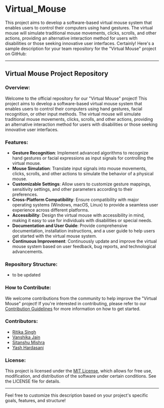 # Virtual_Mouse
This project aims to develop a software-based virtual mouse system that enables users to control their computers using hand gestures. The virtual mouse will simulate traditional mouse movements, clicks, scrolls, and other actions, providing an alternative interaction method for users with disabilities or those seeking innovative user interfaces. 
Certainly! Here's a sample description for your team repository for the "Virtual Mouse" project on GitHub:

---

## Virtual Mouse Project Repository

### Overview:
Welcome to the official repository for our "Virtual Mouse" project! This project aims to develop a software-based virtual mouse system that enables users to control their computers using hand gestures, facial recognition, or other input methods. The virtual mouse will simulate traditional mouse movements, clicks, scrolls, and other actions, providing an alternative interaction method for users with disabilities or those seeking innovative user interfaces.

### Features:
- **Gesture Recognition**: Implement advanced algorithms to recognize hand gestures or facial expressions as input signals for controlling the virtual mouse.
- **Mouse Simulation**: Translate input signals into mouse movements, clicks, scrolls, and other actions to simulate the behavior of a physical mouse.
- **Customizable Settings**: Allow users to customize gesture mappings, sensitivity settings, and other parameters according to their preferences.
- **Cross-Platform Compatibility**: Ensure compatibility with major operating systems (Windows, macOS, Linux) to provide a seamless user experience across different platforms.
- **Accessibility**: Design the virtual mouse with accessibility in mind, making it easy to use for individuals with disabilities or special needs.
- **Documentation and User Guide**: Provide comprehensive documentation, installation instructions, and a user guide to help users get started with the virtual mouse system.
- **Continuous Improvement**: Continuously update and improve the virtual mouse system based on user feedback, bug reports, and technological advancements.

### Repository Structure:
- to be updated

### How to Contribute:
We welcome contributions from the community to help improve the "Virtual Mouse" project! If you're interested in contributing, please refer to our [Contribution Guidelines](CONTRIBUTING.md) for more information on how to get started.

### Contributors:
- [Ritika Singh](https://github.com/ritikasingh1808)
- [Vanshika Jain](https://github.com/vanshikajain21)
- [Sitanshu Mishra](https://github.com/iSitanshu)
- [Yash Hardasani](https://github.com/simplistic-tech)

### License:
This project is licensed under the [MIT License](LICENSE), which allows for free use, modification, and distribution of the software under certain conditions. See the LICENSE file for details.

---

Feel free to customize this description based on your project's specific goals, features, and structure!
